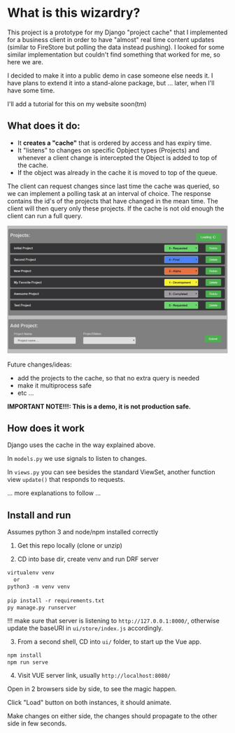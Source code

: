 # What is this wizardry?

This project is a prototype for my Django "project cache" that I implemented for a business client in order to have "almost" real time 
content updates (similar to FireStore but polling the data instead pushing). I looked for some similar implementation 
but couldn't find something that worked for me, so here we are.

I decided to make it into a public demo in case someone else needs it.
I have plans to extend it into a stand-alone package, but ... later, when I'll have some time.

I'll add a tutorial for this on my website soon(tm)

## What does it do:
* It **creates a "cache"** that is ordered by access and has expiry time.
* It "listens" to changes on specific Opbject types (Projects) and whenever a client change is intercepted the Object is added to top of the cache.
* If the object was already in the cache it is moved to top of the queue.

The client can request changes since last time the cache was queried, so we can implement a polling task at an interval of choice.
The response contains the id's of the projects that have changed in the mean time. The client will then query only these projects.
If the cache is not old enough the client can run a full query.

![CacheDemo](cachedemo.jpg)


Future changes/ideas:
- add the projects to the cache, so that no extra query is needed
- make it multiprocess safe
- etc ...

**IMPORTANT NOTE!!!: This is a demo, it is not production safe.**

## How does it work
Django uses the cache in the way explained above.

In `models.py` we use signals to listen to changes.

In `views.py` you can see besides the standard ViewSet, another function view `update()` that responds to requests.

... more explanations to follow ...

## Install and run
Assumes python 3 and node/npm installed correctly 
1. Get this repo locally (clone or unzip)

2. CD into base dir, create venv and run DRF server
```
virtualenv venv
  or 
python3 -m venv venv

pip install -r requirements.txt
py manage.py runserver
```
!!! make sure that server is listening to `http://127.0.0.1:8000/`, otherwise update the baseURI in `ui/store/index.js` accordingly.

3. From a second shell, CD into `ui/` folder, to start up the Vue app.
```
npm install
npm run serve
```
4. Visit VUE server link, usually `http://localhost:8080/`

Open in 2 browsers side by side, to see the magic happen.

Click "Load" button on both instances, it should animate.

Make changes on either side, the changes should propagate to the other side in few seconds.
